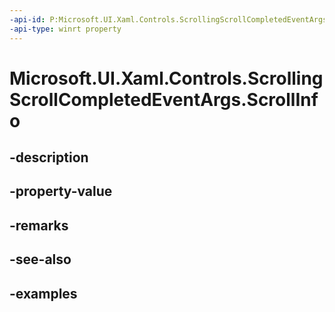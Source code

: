 ```yaml
---
-api-id: P:Microsoft.UI.Xaml.Controls.ScrollingScrollCompletedEventArgs.ScrollInfo
-api-type: winrt property
---
```


# Microsoft.UI.Xaml.Controls.ScrollingScrollCompletedEventArgs.ScrollInfo

<!--
public Microsoft.UI.Xaml.Controls.ScrollInfo ScrollInfo { get; }
-->


## -description

## -property-value

## -remarks

## -see-also

## -examples



